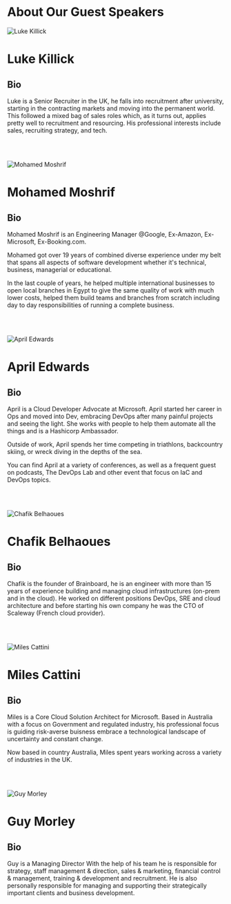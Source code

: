 # About Our Guest Speakers

![Luke Killick](https://raw.githubusercontent.com/MohamedRadwan-DevOps/devops-step-by-step/main//source/images/speakers/Luke-Killick.png)

Luke Killick
=============

Bio
---

Luke is a Senior Recruiter in the UK, he falls into recruitment after university, starting in the contracting markets and moving into the permanent world. This followed a mixed bag of sales roles which, as it turns out, applies pretty well to recruitment and resourcing. His professional interests include sales, recruiting strategy, and tech.

<br></br>

![Mohamed Moshrif](https://raw.githubusercontent.com/MohamedRadwan-DevOps/devops-step-by-step/main//source/images/speakers/Mohamed-Moshrif.png)

Mohamed Moshrif
=============

Bio
---

Mohamed Moshrif is an Engineering Manager @Google, Ex-Amazon, Ex-Microsoft, Ex-Booking.com. 

Mohamed got over 19 years of combined diverse experience under my belt that spans all aspects of software development whether it's technical, business, managerial or educational.

In the last couple of years, he helped multiple international businesses to open local branches in Egypt to give the same quality of work with much lower costs, helped them build teams and branches from scratch including day to day responsibilities of running a complete business.


<br></br>

![April Edwards](https://raw.githubusercontent.com/MohamedRadwan-DevOps/devops-step-by-step/main//source/images/speakers/April-Edwards.png)

April Edwards
=============

Bio
---

April is a Cloud Developer Advocate at Microsoft. April started her career in Ops and moved into Dev, embracing DevOps after many painful projects and seeing the light. She works with people to help them automate all the things and is a Hashicorp Ambassador.

Outside of work, April spends her time competing in triathlons, backcountry skiing, or wreck diving in the depths of the sea.

You can find April at a variety of conferences, as well as a frequent guest on podcasts, The DevOps Lab and other event that focus on IaC and DevOps topics.

<br></br>

![Chafik Belhaoues](https://raw.githubusercontent.com/MohamedRadwan-DevOps/devops-step-by-step/main//source/images/speakers/Chafik-Belhaoues.png)

Chafik Belhaoues
=============

Bio
---

Chafik is the founder of Brainboard, he is an engineer with more than 15 years of experience building and managing cloud infrastructures (on-prem and in the cloud). He worked on different positions DevOps, SRE and cloud architecture and before starting his own company he was the CTO of Scaleway (French cloud provider).

<br></br>

![Miles Cattini](https://raw.githubusercontent.com/MohamedRadwan-DevOps/devops-step-by-step/main//source/images/speakers/Miles-Cattini.png)

Miles Cattini
=============

Bio
---

Miles is a Core Cloud Solution Architect for Microsoft. Based in Australia with a focus on Government and regulated industry, his professional focus is guiding risk-averse buisness embrace a technological landscape of uncertainty and constant change.

Now based in country Australia, Miles spent years working across a variety of industries in the UK.

<br></br>

![Guy Morley](https://raw.githubusercontent.com/MohamedRadwan-DevOps/devops-step-by-step/main//source/images/speakers/Guy-Morley.png)

Guy Morley
=============

Bio
---

Guy is a Managing Director With the help of his team he is responsible for strategy, staff management & direction, sales & marketing, financial control & management, training & development and recruitment. He is also personally responsible for managing and supporting their strategically important clients and business development. 

<br></br>